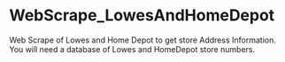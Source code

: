 # WebScrape_LowesAndHomeDepot
Web Scrape of Lowes and Home Depot to get store Address Information.
You will need a database of Lowes and HomeDepot store numbers.
